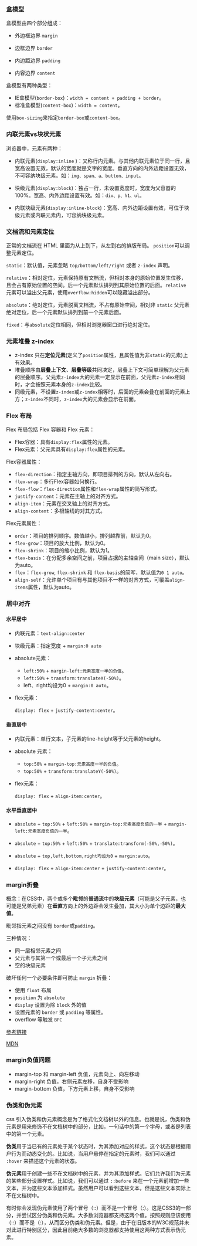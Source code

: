 ### 盒模型

盒模型由四个部分组成：

- 外边框边界 `margin`
- 边框边界 `border`

- 内边距边界 `padding`

- 内容边界 `content`

盒模型有两种类型：

- IE盒模型(`border-box`)：`width = content + padding + border`。
- 标准盒模型(`content-box`)：`width = content`。

使用`box-sizing`来指定`border-box`或`content-box`。

### 内联元素vs块状元素

浏览器中，元素有两种：

- 内联元素(`display:inline` )：又称行内元素。与其他内联元素位于同一行，且宽高设置无效，默认的宽度就是文字的宽度。垂直方向的内外边距设置无效，不可容纳块级元素。如：`img、span、a、button、input`。

- 块级元素(`display:block`)：独占一行，未设置宽度时，宽度为父容器的100%。宽高、内外边距设置有效。如：`div、p、h1、ul`。
- 内联块级元素(`display:inline-block`)：宽高、内外边距设置有效，可位于块级元素或内联元素内，可容纳块级元素。

### 文档流和元素定位

正常的文档流在 HTML 里面为从上到下，从左到右的排版布局。
`position`可以调整元素定位。

`static`：默认值，元素忽略 `top/bottom/left/right` 或者 `z-index` 声明。

`relative`：相对定位，元素保持原有文档流，但相对本身的原始位置发生位移，且会占有原始位置的空间。后一个元素默认排列到其原始位置的后面。`relative`元素可以溢出父元素，使用`overflow:hidden`可以隐藏溢出部分。

`absolute`：绝对定位，元素脱离文档流，不占有原始空间，相对非 `static` 父元素绝对定位，后一个元素默认排列到前一个元素后面。

`fixed`：与`absolute`定位相同，但相对浏览器窗口进行绝对定位。

### 元素堆叠 z-index

- z-index 只在**定位元素**(定义了`position`属性，且属性值为非`static`的元素)上有效果。
- 堆叠顺序由**层叠上下文**、**层叠等级**共同决定，层叠上下文可简单理解为父元素的层叠顺序。父元素`z-index`大的元素一定显示在前面，父元素`z-index`相同时，才会按照元素本身的`z-index`比较。
- 同级元素，不设置`z-index`或`z-index`相等时，后面的元素会叠在前面的元素上方；`z-index`不同时，`z-index`大的元素会显示在前面。

### Flex 布局

Flex 布局包括 Flex 容器和 Flex 元素：

- Flex容器：具有`display:flex`属性的元素。
- Flex元素：父元素具有`display:flex`属性的元素。

Flex容器属性：

- `flex-direction`：指定主轴方向，即项目排列的方向，默认从左向右。
- `flex-wrap`：多行Flex容器如何换行。
- `flex-flow`：`flex-direction`属性和`flex-wrap`属性的简写形式。
- `justify-content`：元素在主轴上的对齐方式。
- `align-item`：元素在交叉轴上的对齐方式。
- `align-content`：多根轴线的对其方式。

Flex元素属性：

- `order`：项目的排列顺序。数值越小，排列越靠前，默认为0。
- `flex-grow`：项目的放大比例，默认为0。
- `flex-shrink`：项目的缩小比例，默认为1。
- `flex-basis`：在分配多余空间之前，项目占据的主轴空间（main size），默认为auto。
- `flex`：`flex-grow`, `flex-shrink` 和 `flex-basis`的简写，默认值为`0 1 auto`。
- `align-self`：允许单个项目有与其他项目不一样的对齐方式，可覆盖`align-items`属性，默认为auto。

### 居中对齐

#### 水平居中

- 内联元素：`text-align:center`

- 块级元素：指定宽度 + `margin:0 auto`

- absolute元素：

  - `left:50%` + `margin-left:元素宽度一半的负值`。
  - `left:50%` + `transform:translateX(-50%)`。
  - left、right均设为0 + `margin:0 auto`。

- flex元素：

  `display: flex` + `justify-content:center`。

#### 垂直居中

- 内联元素：单行文本，子元素的line-height等于父元素的height。

- absolute 元素：
  - `top:50%` + `margin-top:元素高度一半的负值`。
  - `top:50%` + `transform:translateY(-50%)`。
  
- flex元素：

  `display: flex` + `align-item:center`。

#### 水平垂直居中

- `absolute` + `top:50%` + `left:50%` + `margin-top:元素高度负值的一半` + `margin-left:元素宽度负值的一半`。

- `absolute` + `top:50%` + `left:50%` + `translate:transform(-50%,-50%)`。

- `absolute` + `top,left,bottom,right均设为0` + `margin:auto`。

- `display: flex` + `align-item:center` + `justify-content:center`。

### margin折叠

概念：在CSS中，两个或多个**毗邻**的**普通流**中的**块级元素**（可能是父子元素，也可能是兄弟元素）在**垂直**方向上的外边距会发生叠加，其大小为单个边距的**最大值**。

毗邻指元素之间没有 `border`或`padding`。

三种情况：

- 同一层相邻元素之间
- 父元素与其第一个或最后一个子元素之间
- 空的块级元素

破坏任何一个必要条件即可防止 `margin` 折叠：

- 使用 `float` 布局
- `position` 为 `absolute`
- `display` 设置为除 `block` 外的值
- 设置元素的 `border` 或 `padding` 等属性。
- overflow 等触发 `BFC`

[参考链接](https://tech.youzan.com/css-margin-collapse/)

[MDN](https://developer.mozilla.org/zh-CN/docs/Web/CSS/CSS_Box_Model/Mastering_margin_collapsing)

### margin负值问题

- margin-top 和 margin-left 负值，元素向上、向左移动
- margin-right 负值，右侧元素左移，自身不受影响
- margin-bottom 负值，下方元素上移，自身不受影响

### 伪类和伪元素

css 引入伪类和伪元素概念是为了格式化文档树以外的信息。也就是说，伪类和伪元素是用来修饰不在文档树中的部分，比如，一句话中的第一个字母，或者是列表中的第一个元素。

**伪类**用于当已有的元素处于某个状态时，为其添加对应的样式，这个状态是根据用户行为而动态变化的。比如说，当用户悬停在指定的元素时，我们可以通过 `:hover` 来描述这个元素的状态。

**伪元素**用于创建一些不在文档树中的元素，并为其添加样式。它们允许我们为元素的某些部分设置样式。比如说，我们可以通过 `::before` 来在一个元素前增加一些文本，并为这些文本添加样式。虽然用户可以看到这些文本，但是这些文本实际上不在文档树中。

有时你会发现伪元素使用了两个冒号（::）而不是一个冒号（:）。这是CSS3的一部分，并尝试区分伪类和伪元素。大多数浏览器都支持这两个值。按照规则应该使用（::）而不是（:），从而区分伪类和伪元素。但是，由于在旧版本的W3C规范并未对此进行特别区分，因此目前绝大多数的浏览器都支持使用这两种方式表示伪元素。
